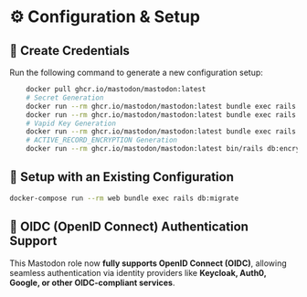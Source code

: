 # ⚙️ Configuration & Setup

## 🔧 Create Credentials
Run the following command to generate a new configuration setup:
```bash
    docker pull ghcr.io/mastodon/mastodon:latest
    # Secret Generation
    docker run --rm ghcr.io/mastodon/mastodon:latest bundle exec rails secret
    docker run --rm ghcr.io/mastodon/mastodon:latest bundle exec rails secret
    # Vapid Key Generation
    docker run --rm ghcr.io/mastodon/mastodon:latest bundle exec rails mastodon:webpush:generate_vapid_key
    # ACTIVE_RECORD_ENCRYPTION Generation
    docker run --rm ghcr.io/mastodon/mastodon:latest bin/rails db:encryption:init
```

## 🔄 Setup with an Existing Configuration
```bash
docker-compose run --rm web bundle exec rails db:migrate
```

## 🔐 OIDC (OpenID Connect) Authentication Support
This Mastodon role now **fully supports OpenID Connect (OIDC)**, allowing seamless authentication via identity providers like **Keycloak, Auth0, Google, or other OIDC-compliant services**.